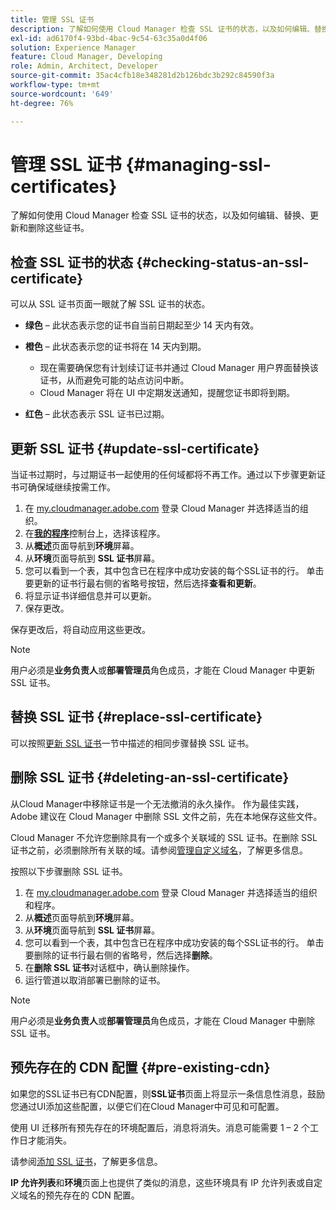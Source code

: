 ```yaml
---
title: 管理 SSL 证书
description: 了解如何使用 Cloud Manager 检查 SSL 证书的状态，以及如何编辑、替换、更新和删除这些证书。
exl-id: ad6170f4-93bd-4bac-9c54-63c35a0d4f06
solution: Experience Manager
feature: Cloud Manager, Developing
role: Admin, Architect, Developer
source-git-commit: 35ac4cfb18e348281d2b126bdc3b292c84590f3a
workflow-type: tm+mt
source-wordcount: '649'
ht-degree: 76%

---
```



# 管理 SSL 证书 {#managing-ssl-certificates}

了解如何使用 Cloud Manager 检查 SSL 证书的状态，以及如何编辑、替换、更新和删除这些证书。

## 检查 SSL 证书的状态 {#checking-status-an-ssl-certificate}

可以从 SSL 证书页面一眼就了解 SSL 证书的状态。

* **绿色** – 此状态表示您的证书自当前日期起至少 14 天内有效。

* **橙色** – 此状态表示您的证书将在 14 天内到期。
   * 现在需要确保您有计划续订证书并通过 Cloud Manager 用户界面替换该证书，从而避免可能的站点访问中断。
   * Cloud Manager 将在 UI 中定期发送通知，提醒您证书即将到期。

* **红色** – 此状态表示 SSL 证书已过期。

## 更新 SSL 证书 {#update-ssl-certificate}

当证书过期时，与过期证书一起使用的任何域都将不再工作。通过以下步骤更新证书可确保域继续按需工作。

1. 在 [my.cloudmanager.adobe.com](https://my.cloudmanager.adobe.com/) 登录 Cloud Manager 并选择适当的组织。
1. 在&#x200B;**[我的程序](/help/implementing/cloud-manager/navigation.md#my-programs)**&#x200B;控制台上，选择该程序。
1. 从&#x200B;**概述**&#x200B;页面导航到&#x200B;**环境**&#x200B;屏幕。
1. 从&#x200B;**环境**&#x200B;页面导航到 **SSL 证书**&#x200B;屏幕。
1. 您可以看到一个表，其中包含已在程序中成功安装的每个SSL证书的行。 单击要更新的证书行最右侧的省略号按钮，然后选择&#x200B;**查看和更新**。
1. 将显示证书详细信息并可以更新。
1. 保存更改。

保存更改后，将自动应用这些更改。

>[!NOTE]
>
>用户必须是&#x200B;**业务负责人**&#x200B;或&#x200B;**部署管理员**&#x200B;角色成员，才能在 Cloud Manager 中更新 SSL 证书。

## 替换 SSL 证书 {#replace-ssl-certificate}

可以按照[更新 SSL 证书](#update-ssl-certificate)一节中描述的相同步骤替换 SSL 证书。

## 删除 SSL 证书 {#deleting-an-ssl-certificate}

从Cloud Manager中移除证书是一个无法撤消的永久操作。 作为最佳实践，Adobe 建议在 Cloud Manager 中删除 SSL 文件之前，先在本地保存这些文件。

Cloud Manager 不允许您删除具有一个或多个关联域的 SSL 证书。在删除 SSL 证书之前，必须删除所有关联的域。请参阅[管理自定义域名](/help/implementing/cloud-manager/custom-domain-names/managing-custom-domain-names.md)，了解更多信息。

按照以下步骤删除 SSL 证书。

1. 在 [my.cloudmanager.adobe.com](https://my.cloudmanager.adobe.com/) 登录 Cloud Manager 并选择适当的组织和程序。
1. 从&#x200B;**概述**&#x200B;页面导航到&#x200B;**环境**&#x200B;屏幕。
1. 从&#x200B;**环境**&#x200B;页面导航到 **SSL 证书**&#x200B;屏幕。
1. 您可以看到一个表，其中包含已在程序中成功安装的每个SSL证书的行。 单击要删除的证书行最右侧的省略号，然后选择&#x200B;**删除**。
1. 在&#x200B;**删除 SSL 证书**&#x200B;对话框中，确认删除操作。
1. 运行管道以取消部署已删除的证书。

>[!NOTE]
>
>用户必须是&#x200B;**业务负责人**&#x200B;或&#x200B;**部署管理员**&#x200B;角色成员，才能在 Cloud Manager 中删除 SSL 证书。

## 预先存在的 CDN 配置 {#pre-existing-cdn}

如果您的SSL证书已有CDN配置，则&#x200B;**SSL证书**&#x200B;页面上将显示一条信息性消息，鼓励您通过UI添加这些配置，以便它们在Cloud Manager中可见和可配置。

使用 UI 迁移所有预先存在的环境配置后，消息将消失。消息可能需要 1 – 2 个工作日才能消失。

请参阅[添加 SSL 证书](/help/implementing/cloud-manager/managing-ssl-certifications/add-ssl-certificate.md)，了解更多信息。

**IP 允许列表**&#x200B;和&#x200B;**环境**&#x200B;页面上也提供了类似的消息，这些环境具有 IP 允许列表或自定义域名的预先存在的 CDN 配置。
